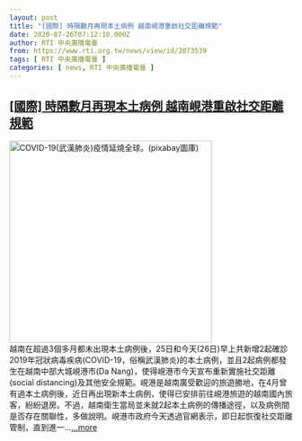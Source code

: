 ```yaml
---
layout: post
title: "[國際] 時隔數月再現本土病例 越南峴港重啟社交距離規範"
date: 2020-07-26T07:12:10.000Z
author: RTI 中央廣播電臺
from: https://www.rti.org.tw/news/view/id/2073539
tags: [ RTI 中央廣播電臺 ]
categories: [ news, RTI 中央廣播電臺 ]
---
```

<!--1595747530000-->
[[國際] 時隔數月再現本土病例 越南峴港重啟社交距離規範](https://www.rti.org.tw/news/view/id/2073539)
------

<div>
<img src="https://static.rti.org.tw/assets/thumbnails/2020/05/12/7a988a01de09389ba3a0b192f8cfad11.jpg" width="360" alt="COVID-19(武漢肺炎)疫情延燒全球。(pixabay圖庫)" title="COVID-19(武漢肺炎)疫情延燒全球。(pixabay圖庫)"><br>越南在超過3個多月都未出現本土病例後，25日和今天(26日)早上共新增2起確診2019年冠狀病毒疾病(COVID-19，俗稱武漢肺炎)的本土病例，並且2起病例都發生在越南中部大城峴港市(Da Nang)，使得峴港市今天宣布重新實施社交距離(social distancing)及其他安全規範。峴港是越南廣受歡迎的旅遊勝地，在4月曾有過本土病例後，近日再出現新本土病例，使得已安排前往峴港旅遊的越南國內旅客，紛紛退房。不過，越南衛生當局並未就2起本土病例的傳播途徑，以及病例間是否存在關聯性，多做說明。峴港市政府今天透過官網表示，即日起恢復社交距離管制，直到進一...<a target="_blank" href="https://www.rti.org.tw/news/view/id/2073539">...more</a>
</div>
